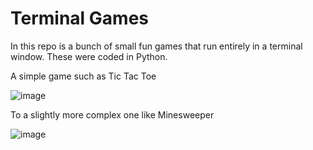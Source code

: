# Terminal Games
In this repo is a bunch of small fun games that run entirely in a terminal window. These were coded in Python.

A simple game such as Tic Tac Toe

![image](https://github.com/user-attachments/assets/912e1b26-32b5-45f2-9df0-86d5ba8e066a)

To a slightly more complex one like Minesweeper

![image](https://github.com/user-attachments/assets/029f3ce1-cc86-4c4b-8341-bae7a3e214d6)



